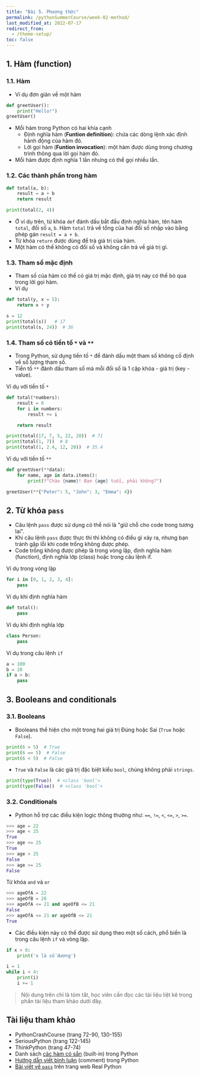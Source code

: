 ```yaml
---
title: "Bài 5. Phương thức"
permalink: /pythonSummerCourse/week-02-method/
last_modified_at: 2022-07-17
redirect_from:
  - /theme-setup/
toc: false
---
```


## 1. Hàm (function)
### 1.1. Hàm
- Ví dụ đơn giản về một hàm
```py
def greetUser():
    print("Hello!")
greetUser()
```
- Mỗi hàm trong Python có hai khía cạnh
  - Định nghĩa hàm (**Funtion definition**): chứa các dòng lệnh xác định hành động của hàm đó.
  - Lời gọi hàm (**Funtion invocation**): một hàm được dùng trong chương trình thông qua lời gọi hàm đó.
- Mỗi hàm được định nghĩa 1 lần nhưng có thể gọi nhiều lần.

### 1.2. Các thành phần trong hàm
```py
def total(a, b):
    result = a + b
    return result

print(total(2, 4))
```
- Ở ví dụ trên, từ khóa `def` đánh dấu bắt đầu định nghĩa hàm, tên hàm `total`, đối số `a`, `b`. Hàm `total` trả về tổng của hai đối số nhập vào bằng phép gán `result = a + b`.
- Từ khóa `return` được dùng để trả giá trị của hàm.
- Một hàm có thể không có đối số và không cần trả về giá trị gì.

### 1.3. Tham số mặc định
- Tham số của hàm có thể có giá trị mặc định, giá trị này có thể bỏ qua trong lời gọi hàm.
- Ví dụ

```py
def total(y, x = 5):
    return x + y

s = 12
print(total(s))   # 17
print(total(s, 24))  # 36
```

### 1.4. Tham số có tiền tố `*` và `**`
- Trong Python, sử dụng tiền tố `*` để đánh dấu một tham số không cố định về số lượng tham số.
- Tiền tố `**` đánh dấu tham số mà mỗi đối số là 1 cặp khóa - giá trị (key - value).

Ví dụ với tiền tố `*`

```py
def total(*numbers):
    result = 0
    for i in numbers:
        result += i

    return result

print(total(17, 7, 5, 22, 20))  # 71
print(total(1, 7))  # 8
print(total(1, 2.4, 12, 20))  # 35.4
```
Ví dụ với tiền tố `**`
```py
def greetUser(**data):
    for name, age in data.items():
        print(f"Chào {name}! Bạn {age} tuổi, phải không?")

greetUser(**{"Peter": 5, "John": 3, "Emma": 4})
```
## 2. Từ khóa `pass`
- Câu lệnh `pass` được sử dụng có thể nói là "giữ chỗ cho code trong tương lai".
- Khi câu lệnh `pass` được thực thi thì không có điều gì xảy ra, nhưng bạn tránh gặp lỗi khi code trống không được phép.
- Code trống không được phép là trong vòng lặp, định nghĩa hàm (function), định nghĩa lớp (class) hoặc trong câu lệnh if.

Ví dụ trong vòng lặp
```py
for i in [0, 1, 2, 3, 4]:
    pass
```
Ví dụ khi định nghĩa hàm
```py
def total():
    pass
```
Ví dụ khi định nghĩa lớp
```py
class Person:
    pass
```
Ví dụ trong câu lệnh `if`
```py
a = 100
b = 20
if a > b:
    pass
```
## 3. Booleans and conditionals

### 3.1. Booleans
- Booleans thể hiện cho một trong hai giá trị Đúng hoặc Sai (`True` hoặc `False`).
```py
print(6 > 5)  # True
print(6 == 5)  # False
print(6 < 5)  # False
```
- `True` và `False` là các giá trị đặc biệt kiểu `bool`, chúng không phải `strings`.
```py
print(type(True))  # <class 'bool'>
print(type(False))  # <class 'bool'>
```
### 3.2. Conditionals
- Python hỗ trợ các điều kiện logic thông thường như: `==`, `!=`, `<`, `<=`, `>`, `>=`.
```py
>>> age = 22
>>> age < 25
True
>>> age <= 25
True
>>> age > 25
False
>>> age >= 25
False
```
Từ khóa `and` và `or`
```py
>>> ageOfA = 22
>>> ageOfB = 20
>>> ageOfA <= 21 and ageOfB <= 21
False
>>> ageOfA <= 21 or ageOfB <= 21
True
```
- Các điều kiện này có thể được sử dụng theo một số cách, phổ biến là trong câu lệnh `if` và vòng lặp.
```py
if x > 0:
    print('x là số dương')
```
```py
i = 1
while i < 4:
    print(i)
    i += 1
```
> Nội dung trên chỉ là tóm tắt, học viên cần đọc các tài liệu liệt kê trong phần tài liệu tham khảo dưới đây.

## Tài liệu tham khảo
- PythonCrashCourse (trang 72-90, 130-155)
- SeriousPython (trang 122-145)
- ThinkPython (trang 47-74)
- Danh sách [các hàm có sẵn](https://docs.python.org/3/library/functions.html) (built-in) trong Python
- [Hướng dẫn viết bình luận](https://realpython.com/python-comments-guide/) (comment) trong Python
- [Bài viết về `pass`](https://realpython.com/python-pass/) trên trang web Real Python
